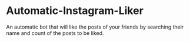 # Automatic-Instagram-Liker
An automatic bot that will like the posts of your friends by searching their name and count of the posts to be liked.
